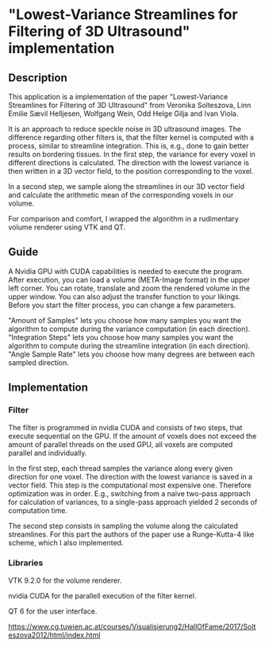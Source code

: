 # "Lowest-Variance Streamlines for Filtering of 3D Ultrasound" implementation
## Description
This application is a implementation of the paper "Lowest-Variance Streamlines for Filtering of 3D Ultrasound" from Veronika Solteszova, Linn Emilie Sævil Helljesen, Wolfgang Wein, Odd Helge Gilja and Ivan Viola.

It is an approach to reduce speckle noise in 3D ultrasound images. The difference regarding other filters is, that the filter kernel is computed with a process, similar to streamline integration. This is, e.g., done to gain better results on bordering tissues. In the first step, the variance for every voxel in different directions is calculated. The direction with the lowest variance is then written in a 3D vector field, to the position corresponding to the voxel.

In a second step, we sample along the streamlines in our 3D vector field and calculate the arithmetic mean of the corresponding voxels in our volume.

For comparison and comfort, I wrapped the algorithm in a rudimentary volume renderer using VTK and QT.

## Guide
A Nvidia GPU with CUDA capabilities is needed to execute the program. After execution, you can load a volume (META-Image format) in the upper left corner. You can rotate, translate and zoom the rendered volume in the upper window. You can also adjust the transfer function to your likings. Before you start the filter process, you can change a few parameters.

"Amount of Samples" lets you choose how many samples you want the algorithm to compute during the variance computation (in each direction).
"Integration Steps" lets you choose how many samples you want the algorithm to compute during the streamline integration (in each direction).
"Angle Sample Rate" lets you choose how many degrees are between each sampled direction.

## Implementation
### Filter
The filter is programmed in nvidia CUDA and consists of two steps, that execute sequential on the GPU. If the amount of voxels does not exceed the amount of parallel threads on the used GPU, all voxels are computed parallel and individually.

In the first step, each thread samples the variance along every given direction for one voxel. The direction with the lowest variance is saved in a vector field. This step is the computational most expensive one. Therefore optimization was in order. E.g., switching from a naive two-pass approach for calculation of variances, to a single-pass approach yielded 2 seconds of computation time.

The second step consists in sampling the volume along the calculated streamlines. For this part the authors of the paper use a Runge-Kutta-4 like scheme, which I also implemented.

### Libraries
VTK 9.2.0 for the volume renderer.

nvidia CUDA for the parallell execution of the filter kernel.

QT 6 for the user interface.

https://www.cg.tuwien.ac.at/courses/Visualisierung2/HallOfFame/2017/Solteszova2012/html/index.html
